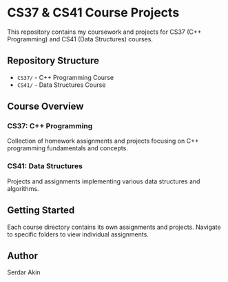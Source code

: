 # CS37 & CS41 Course Projects
This repository contains my coursework and projects for CS37 (C++ Programming) and CS41 (Data Structures) courses.

## Repository Structure
- `CS37/` - C++ Programming Course
- `CS41/` - Data Structures Course

## Course Overview

### CS37: C++ Programming
Collection of homework assignments and projects focusing on C++ programming fundamentals and concepts.

### CS41: Data Structures
Projects and assignments implementing various data structures and algorithms.

## Getting Started
Each course directory contains its own assignments and projects. Navigate to specific folders to view individual assignments.

## Author
Serdar Akin